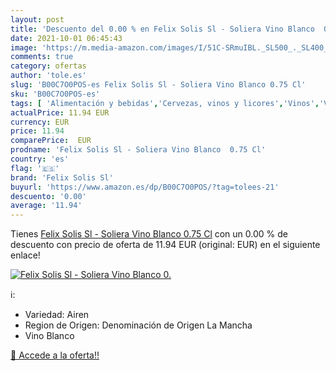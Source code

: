 ```yaml
---
layout: post
title: 'Descuento del 0.00 % en Felix Solis Sl - Soliera Vino Blanco  0.'
date: 2021-10-01 06:45:43
image: 'https://m.media-amazon.com/images/I/51C-SRmuIBL._SL500_._SL400_.jpg'
comments: true
category: ofertas
author: 'tole.es'
slug: 'B00C7O0POS-es Felix Solis Sl - Soliera Vino Blanco 0.75 Cl'
sku: 'B00C7O0POS-es'
tags: [ 'Alimentación y bebidas','Cervezas, vinos y licores','Vinos','Vinos blancos','blanco','felix solis sl','solis','vino', ]
actualPrice: 11.94 EUR
currency: EUR
price: 11.94
comparePrice:  EUR
prodname: 'Felix Solis Sl - Soliera Vino Blanco  0.75 Cl'
country: 'es'
flag: '🇪🇸'
brand: 'Felix Solis Sl'
buyurl: 'https://www.amazon.es/dp/B00C7O0POS/?tag=tolees-21'
descuento: '0.00'
average: '11.94'
---
```


Tienes [Felix Solis Sl - Soliera Vino Blanco  0.75 Cl](https://www.amazon.es/dp/B00C7O0POS/?tag=tolees-21) con un 0.00 % de descuento con precio de oferta de 11.94 EUR (original:  EUR) en el siguiente enlace!

[![Felix Solis Sl - Soliera Vino Blanco  0.](https://m.media-amazon.com/images/I/51C-SRmuIBL._SL500_._SL400_.jpg)](https://www.amazon.es/dp/B00C7O0POS/?tag=tolees-21)

ℹ️:

- Variedad: Airen
- Region de Origen: Denominación de Origen La Mancha
- Vino Blanco

[🛒 Accede a la oferta!!](https://www.amazon.es/dp/B00C7O0POS/?tag=tolees-21)

